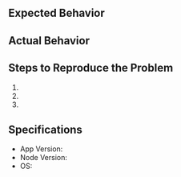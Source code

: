## Expected Behavior


## Actual Behavior


## Steps to Reproduce the Problem

  1.
  2.
  3.

## Specifications

  - App Version:
  - Node Version:
  - OS:
